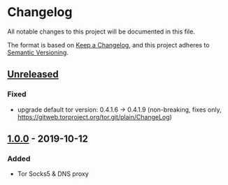 # Changelog
All notable changes to this project will be documented in this file.

The format is based on [Keep a Changelog](https://keepachangelog.com/en/1.0.0/),
and this project adheres to [Semantic Versioning](https://semver.org/spec/v2.0.0.html).

## [Unreleased]
### Fixed
- upgrade default tor version: 0.4.1.6 -> 0.4.1.9
  (non-breaking, fixes only, https://gitweb.torproject.org/tor.git/plain/ChangeLog)

## [1.0.0] - 2019-10-12
### Added
- Tor Socks5 & DNS proxy

[Unreleased]: https://github.com/fphammerle/docker-tor-proxy/compare/1.0.0...HEAD
[1.0.0]: https://github.com/fphammerle/docker-tor-proxy/releases/tag/1.0.0
